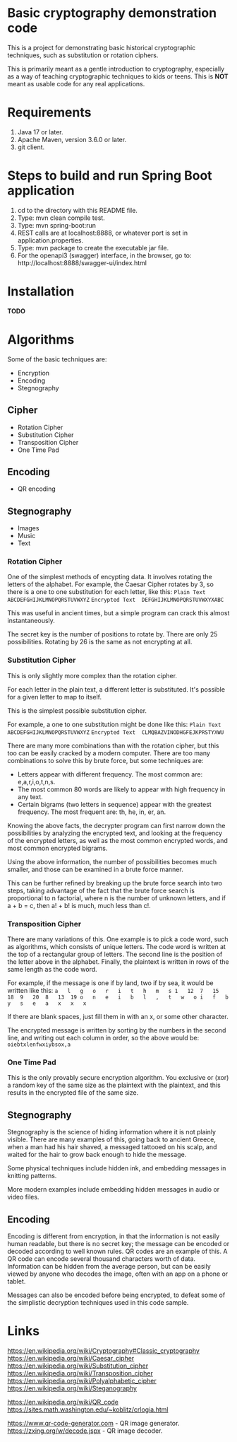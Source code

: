 Basic cryptography demonstration code
===============================

This is a project for demonstrating basic historical cryptographic techniques, such as substitution or rotation ciphers.

This is primarily meant as a gentle introduction to cryptography, especially as a way of teaching cryptographic techniques to kids or teens.  This is **NOT** meant as usable code for any real applications.

# Requirements
1. Java 17 or later.
2. Apache Maven, version 3.6.0 or later.
3. git client.

# Steps to build and run Spring Boot application
1. cd to the directory with this README file.
2. Type: mvn clean compile test.
3. Type: mvn spring-boot:run
4. REST calls are at localhost:8888, or whatever port is set in application.properties.
5. Type: mvn package to create the executable jar file.
6. For the openapi3 (swagger) interface, in the browser, go to: http://localhost:8888/swagger-ui/index.html

# Installation
**TODO**

# Algorithms
Some of the basic techniques are:
* Encryption
* Encoding
* Stegnography

## Cipher
* Rotation Cipher
* Substitution Cipher
* Transposition Cipher
* One Time Pad

## Encoding
* QR encoding

## Stegnography
* Images
* Music
* Text

### Rotation Cipher
One of the simplest methods of encypting data.  It involves rotating the letters of the alphabet.  For example, the Caesar Cipher rotates by 3, so there is a one to one substitution for each letter, like this:
`Plain Text      ABCDEFGHIJKLMNOPQRSTUVWXYZ`
`Encrypted Text  DEFGHIJKLMNOPQRSTUVWXYXABC`

This was useful in ancient times, but a simple program can crack this almost instantaneously.

The secret key is the number of positions to rotate by.  There are only 25 possibilities.  Rotating by 26 is the same as not encrypting at all.

### Substitution Cipher
This is only slightly more complex than the rotation cipher.

For each letter in the plain text, a different letter is substituted.
It's possible for a given letter to map to itself.

This is the simplest possible substitution cipher.

For example, a one to one substitution might be done like this:
`Plain Text      ABCDEFGHIJKLMNOPQRSTUVWXYZ`
`Encrypted Text  CLMQBAZVINODHGFEJKPRSTYXWU`

There are many more combinations than with the rotation cipher, but this too can be easily cracked by a modern computer. There are too many combinations to solve this by brute force, but some techniques are:
* Letters appear with different frequency.  The most common are: e,a,r,i,o,t,n,s.
* The most common 80 words are likely to appear with high frequency in any text.
* Certain bigrams (two letters in sequence) appear with the greatest frequency.  The most frequent are: th, he, in, er, an.

Knowing the above facts, the decrypter program can first narrow down the possibilities by analyzing the encrypted text, and looking at the frequency of the encrypted letters, as well as the most common encrypted words, and most common encrypted bigrams.

Using the above information, the number of possibilities becomes much smaller, and those can be examined in a brute force manner.

This can be further refined by breaking up the brute force search into two steps, taking advantage of the fact that the brute force search is proportional to n factorial, where n is the number of unknown letters, and if a + b = c, then a! + b! is much, much less than c!.

### Transposition Cipher
There are many variations of this.  One example is to pick a code word, such as algorithms, which consists of unique letters.  The code word is written at the top of
a rectangular group of letters.  The second line is the position of the letter above in the alphabet.  Finally, the plaintext is written in rows of the same length as the code word.  

For example, if the message is one if by land, two if by sea, it would be written like this:
`a   l   g   o   r   i   t   h   m   s
1   12  7   15  18  9   20  8   13  19
o   n   e   i   b   l   ,   t   w   o
i   f   b   y   s   e   a   x   x   x` 

If there are blank spaces, just fill them in with an x, or some other character.

The encrypted message is written by sorting by the numbers in the second line, and writing out each column in order, so the above would be:
`oiebtxlenfwxiybsox,a`

### One Time Pad
This is the only provably secure encryption algorithm. You exclusive or (xor) a random key of the same size as the plaintext with the plaintext, and this results in the encrypted file of the same size.

## Stegnography

Stegnography is the science of hiding information where it is not plainly visible.  There are many examples of this, going back to ancient Greece, when a man had his hair shaved, a messaged tattooed on his scalp,  and waited for the hair to grow back enough to hide the message.

Some physical techniques include hidden ink, and embedding messages in knitting patterns.

More modern examples include embedding hidden messages in audio or video files.



## Encoding

Encoding is different from encryption, in that the information is not easily human readable, but there is no secret key; the message can be encoded or decoded according to well known rules.  QR codes are an example of this.  A QR code can encode several thousand characters worth of data. Information can be hidden from the average person, but can be easily viewed by anyone who decodes the image, often with an app on a phone or tablet.

Messages can also be encoded before being encrypted, to defeat some of the simplistic decryption techniques used in this code sample.

# Links
https://en.wikipedia.org/wiki/Cryptography#Classic_cryptography
https://en.wikipedia.org/wiki/Caesar_cipher
https://en.wikipedia.org/wiki/Substitution_cipher
https://en.wikipedia.org/wiki/Transposition_cipher
https://en.wikipedia.org/wiki/Polyalphabetic_cipher
https://en.wikipedia.org/wiki/Steganography

https://en.wikipedia.org/wiki/QR_code
https://sites.math.washington.edu/~koblitz/crlogia.html

https://www.qr-code-generator.com - QR image generator.
https://zxing.org/w/decode.jspx -  QR image decoder.

